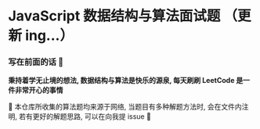 # JavaScript 数据结构与算法面试题 （更新 ing...）

### 写在前面的话 🤪

**秉持着学无止境的想法, 数据结构与算法是快乐的源泉, 每天刷刷 LeetCode 是一件非常开心的事情**

🥰 本仓库所收集的算法题均来源于网络, 当题目有多种解题方法时, 会在文件内注明, 若有更好的解题思路, 可以在向我提 issue 🥰

